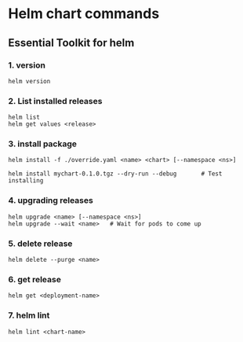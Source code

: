 # Helm chart commands

## Essential Toolkit for helm

### 1. version

```
helm version
```

### 2. List installed releases

```
helm list
helm get values <release>
```

### 3. install package

```
helm install -f ./override.yaml <name> <chart> [--namespace <ns>]

helm install mychart-0.1.0.tgz --dry-run --debug       # Test installing
```

### 4. upgrading releases

```
helm upgrade <name> [--namespace <ns>]
helm upgrade --wait <name>   # Wait for pods to come up
```

### 5. delete release

```
helm delete --purge <name>
```

### 6. get release

```
helm get <deployment-name>
```

### 7. helm lint

```
helm lint <chart-name>
```